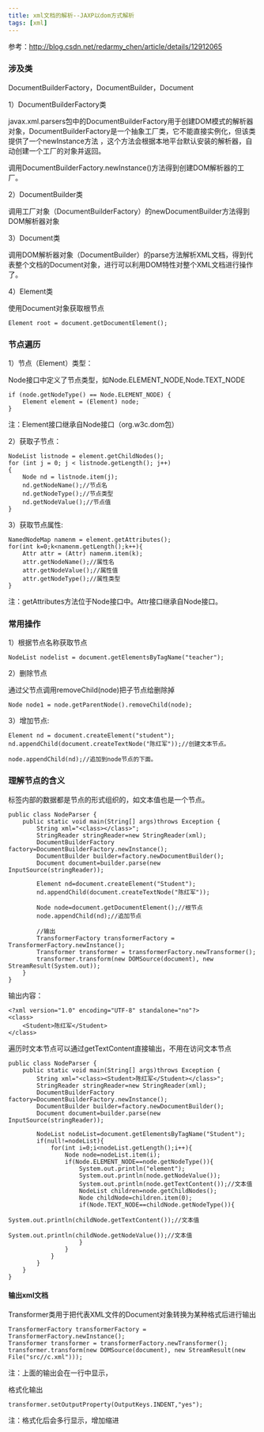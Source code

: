 ```yaml
---
title: xml文档的解析--JAXP以dom方式解析
tags: [xml]
---
```


参考：http://blog.csdn.net/redarmy_chen/article/details/12912065

### 涉及类

DocumentBuilderFactory，DocumentBuilder，Document

1）DocumentBuilderFactory类

javax.xml.parsers包中的DocumentBuilderFactory用于创建DOM模式的解析器对象，DocumentBuilderFactory是一个抽象工厂类，它不能直接实例化，但该类提供了一个newInstance方法 ，这个方法会根据本地平台默认安装的解析器，自动创建一个工厂的对象并返回。

调用DocumentBuilderFactory.newInstance()方法得到创建DOM解析器的工厂。

2）DocumentBuilder类

调用工厂对象（DocumentBuilderFactory）的newDocumentBuilder方法得到DOM解析器对象

3）Document类

调用DOM解析器对象（DocumentBuilder）的parse方法解析XML文档，得到代表整个文档的Document对象，进行可以利用DOM特性对整个XML文档进行操作了。

4）Element类

使用Document对象获取根节点

```
Element root = document.getDocumentElement(); 
```

### 节点遍历

1）节点（Element）类型：

Node接口中定义了节点类型，如Node.ELEMENT_NODE,Node.TEXT_NODE

```
if (node.getNodeType() == Node.ELEMENT_NODE) {
    Element element = (Element) node;
}
```

注：Element接口继承自Node接口（org.w3c.dom包）

2）获取子节点：

```
NodeList listnode = element.getChildNodes();
for (int j = 0; j < listnode.getLength(); j++) 
{ 
    Node nd = listnode.item(j);
    nd.getNodeName();//节点名
    nd.getNodeType();//节点类型
    nd.getNodeValue();//节点值
}
```


3）获取节点属性:

```
NamedNodeMap namenm = element.getAttributes();
for(int k=0;k<namenm.getLength();k++){  
    Attr attr = (Attr) namenm.item(k);
    attr.getNodeName();//属性名
    attr.getNodeValue();//属性值
    attr.getNodeType();//属性类型
}
```

注：getAttributes方法位于Node接口中。Attr接口继承自Node接口。

### 常用操作

1）根据节点名称获取节点

```
NodeList nodelist = document.getElementsByTagName("teacher");
```

2）删除节点

通过父节点调用removeChild(node)把子节点给删除掉

```
Node node1 = node.getParentNode().removeChild(node); 
```

3）增加节点:

```
Element nd = document.createElement("student");
nd.appendChild(document.createTextNode("陈红军"));//创建文本节点。

node.appendChild(nd);//追加到node节点的下面。
```

### 理解节点的含义

标签内部的数据都是节点的形式组织的，如文本值也是一个节点。

```
public class NodeParser {
    public static void main(String[] args)throws Exception {
        String xml="<class></class>";
        StringReader stringReader=new StringReader(xml);
        DocumentBuilderFactory factory=DocumentBuilderFactory.newInstance();
        DocumentBuilder builder=factory.newDocumentBuilder();
        Document document=builder.parse(new InputSource(stringReader));
        
        Element nd=document.createElement("Student");
        nd.appendChild(document.createTextNode("陈红军"));
        
        Node node=document.getDocumentElement();//根节点
        node.appendChild(nd);//追加节点
        
        //输出
        TransformerFactory transformerFactory = TransformerFactory.newInstance();
        Transformer transformer = transformerFactory.newTransformer();
        transformer.transform(new DOMSource(document), new StreamResult(System.out));
    }
}
```

输出内容：

```
<?xml version="1.0" encoding="UTF-8" standalone="no"?>
<class>
    <Student>陈红军</Student>
</class>
```

遍历时文本节点可以通过getTextContent直接输出，不用在访问文本节点

```
public class NodeParser {
    public static void main(String[] args)throws Exception {
        String xml="<class><Student>陈红军</Student></class>";
        StringReader stringReader=new StringReader(xml);
        DocumentBuilderFactory factory=DocumentBuilderFactory.newInstance();
        DocumentBuilder builder=factory.newDocumentBuilder();
        Document document=builder.parse(new InputSource(stringReader));
        
        NodeList nodeList=document.getElementsByTagName("Student");
        if(null!=nodeList){
            for(int i=0;i<nodeList.getLength();i++){
                Node node=nodeList.item(i);
                if(Node.ELEMENT_NODE==node.getNodeType()){
                    System.out.println("element");
                    System.out.println(node.getNodeValue());
                    System.out.println(node.getTextContent());//文本值
                    NodeList children=node.getChildNodes();
                    Node childNode=children.item(0);
                    if(Node.TEXT_NODE==childNode.getNodeType()){
                        System.out.println(childNode.getTextContent());//文本值
                        System.out.println(childNode.getNodeValue());//文本值
                    }
                }
            }
        }
    }
}
```

#### 输出xml文档

Transformer类用于把代表XML文件的Document对象转换为某种格式后进行输出

```
TransformerFactory transformerFactory = TransformerFactory.newInstance();
Transformer transformer = transformerFactory.newTransformer();
transformer.transform(new DOMSource(document), new StreamResult(new File("src//c.xml")));
```

注：上面的输出会在一行中显示，

格式化输出

```
transformer.setOutputProperty(OutputKeys.INDENT,"yes");
```

注：格式化后会多行显示，增加缩进